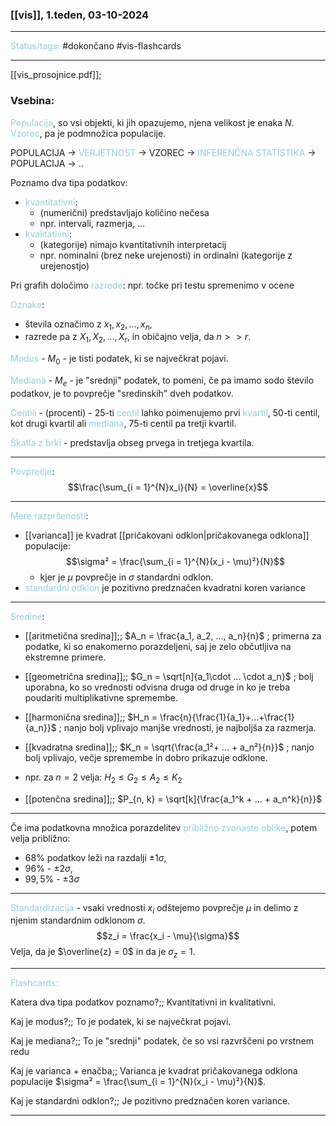 ### [[vis]], 1.teden, 03-10-2024
---

<font color="#92cddc">Status/tags:</font> #dokončano  #vis-flashcards 

---

[[vis_prosojnice.pdf]];
### Vsebina:

<font color="#92cddc">Populacija</font>, so vsi objekti, ki jih opazujemo, njena velikost je enaka $N$.
<font color="#92cddc">Vzorec</font>, pa je podmnožica populacije.

POPULACIJA $\rightarrow$ <font color="#92cddc">VERJETNOST</font> $\rightarrow$ VZOREC $\rightarrow$ <font color="#92cddc">INFERENČNA STATISTIKA</font> $\rightarrow$ POPULACIJA $\rightarrow$ .. 

Poznamo dva tipa podatkov:
- <font color="#92cddc">kvantitativni</font>: 
	- (numerični) predstavljajo količino nečesa
	- npr. intervali, razmerja, ...
- <font color="#92cddc">kvalitativni</font>:
	- (kategorije) nimajo kvantitativnih interpretacij
	- npr. nominalni (brez neke urejenosti) in ordinalni (kategorije z urejenostjo)

Pri grafih določimo <font color="#92cddc">razrede</font>: npr. točke pri testu spremenimo v ocene

<font color="#92cddc">Oznake</font>: 
- števila označimo z $x_1, x_2, ..., x_n$,
- razrede pa z $X_1, X_2, ..., X_r$,
in običajno velja, da $n >> r$.

<font color="#92cddc">Modus</font> - $M_0$ - je tisti podatek, ki se največkrat pojavi. 

<font color="#92cddc">Mediana</font> - $M_e$ - je "srednji" podatek, to pomeni, če pa imamo sodo število podatkov, je to povprečje "sredinskih" dveh podatkov.

<font color="#92cddc">Centili</font> - (procenti) - 25-ti <font color="#92cddc">centil</font> lahko poimenujemo prvi <font color="#92cddc">kvartil</font>, 50-ti centil, kot drugi kvartil ali <font color="#92cddc">mediana</font>, 75-ti centil pa tretji kvartil.

<font color="#92cddc">Škatla z brki</font> - predstavlja obseg prvega in tretjega kvartila.

---

<font color="#92cddc">Povprečje</font>:
$$\frac{\sum_{i = 1}^{N}x_i}{N} = \overline{x}$$

---

<font color="#92cddc">Mere razpršenosti</font>:
- [[varianca]] je kvadrat [[pričakovani odklon|pričakovanega odklona]] populacije:
	$$\sigma² = \frac{\sum_{i = 1}^{N}(x_i - \mu)²}{N}$$
	- kjer je $\mu$ povprečje in $\sigma$ standardni odklon.
- <font color="#92cddc">standardni odklon</font> je pozitivno predznačen kvadratni koren variance

---

<font color="#92cddc">Sredine</font>:
- [[aritmetična sredina]];; $A_n = \frac{a_1, a_2, ..., a_n}{n}$ ; primerna za podatke, ki so enakomerno porazdeljeni, saj je zelo občutljiva na ekstremne primere.
<!--SR:!2024-10-16,4,270-->

- [[geometrična sredina]];; $G_n = \sqrt[n]{a_1\cdot ... \cdot a_n}$ ; bolj uporabna, ko so vrednosti odvisna druga od druge in ko je treba poudariti multiplikativne spremembe.
<!--SR:!2024-10-16,4,270-->

- [[harmonična sredina]];; $H_n = \frac{n}{\frac{1}{a_1}+...+\frac{1}{a_n}}$ ; nanjo bolj vplivajo manjše vrednosti, je najboljša za razmerja.
<!--SR:!2024-10-16,4,270-->

- [[kvadratna sredina]];; $K_n = \sqrt{\frac{a_1²+ ... + a_n²}{n}}$ ; nanjo bolj vplivajo, večje spremembe in dobro prikazuje odklone.
<!--SR:!2024-10-16,4,270-->

- npr. za $n = 2$ velja: $H_2 \leq G_2 \leq A_2 \leq K_2$

- [[potenčna sredina]];; $P_{n, k} = \sqrt[k]{\frac{a_1^k + ... + a_n^k}{n}}$
<!--SR:!2024-10-16,4,270-->

---

Če ima podatkovna množica porazdelitev <font color="#92cddc">približno zvonaste oblike</font>, potem velja približno:
- $68\%$ podatkov leži na razdalji $\pm1\sigma$,
- $96\%$ - $\pm2\sigma$,
- $99,5\%$ - $\pm3\sigma$

---

<font color="#92cddc">Standardizacija</font> - vsaki vrednosti $x_i$ odštejemo povprečje $\mu$ in delimo z njenim standardnim odklonom $\sigma$.
$$z_i = \frac{x_i - \mu}{\sigma}$$
Velja, da je $\overline{z} = 0$ in da je $\sigma_z = 1$. 

---

<font color="#92cddc">Flashcards:</font>

Katera dva tipa podatkov poznamo?;; Kvantitativni in kvalitativni.
<!--SR:!2024-10-16,4,270-->
Kaj je modus?;; To je podatek, ki se največkrat pojavi.
<!--SR:!2024-10-17,3,250-->
Kaj je mediana?;; To je "srednji" podatek, če so vsi razvrščeni po vrstnem redu
<!--SR:!2024-10-16,4,270-->
Kaj je varianca + enačba;; Varianca je kvadrat pričakovanega odklona populacije $\sigma² = \frac{\sum_{i = 1}^{N}(x_i - \mu)²}{N}$.
<!--SR:!2024-10-16,4,270-->
Kaj je standardni odklon?;; Je pozitivno predznačen koren variance.
<!--SR:!2024-10-16,4,270-->

---
